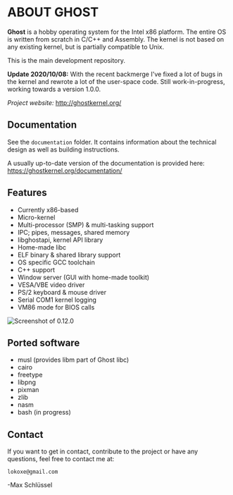 # ABOUT GHOST
**Ghost** is a hobby operating system for the Intel x86 platform.
The entire OS is written from scratch in C/C++ and Assembly.
The kernel is not based on any existing kernel, but is partially compatible to Unix.

This is the main development repository.

**Update 2020/10/08:** With the recent backmerge I've fixed a lot of bugs in the kernel and
rewrote a lot of the user-space code. Still work-in-progress, working towards a version 1.0.0.

*Project website:* http://ghostkernel.org/

## Documentation
See the `documentation` folder. It contains information about the technical design as well
as building instructions.

A usually up-to-date version of the documentation is provided here: https://ghostkernel.org/documentation/

## Features
* Currently x86-based
* Micro-kernel
* Multi-processor (SMP) & multi-tasking support
* IPC; pipes, messages, shared memory
* libghostapi, kernel API library
* Home-made libc
* ELF binary & shared library support
* OS specific GCC toolchain
* C++ support
* Window server (GUI with home-made toolkit)
* VESA/VBE video driver
* PS/2 keyboard & mouse driver
* Serial COM1 kernel logging
* VM86 mode for BIOS calls

![Screenshot of 0.12.0](https://ghostkernel.org/files/ghost-0.12.0.png)

## Ported software
* musl (provides libm part of Ghost libc)
* cairo
* freetype
* libpng
* pixman
* zlib
* nasm
* bash (in progress)

## Contact
If you want to get in contact, contribute to the project or have any questions,
feel free to contact me at:

	lokoxe@gmail.com
	
-Max Schlüssel
